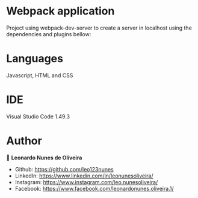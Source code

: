 # Webpack application

Project using webpack-dev-server to create a server in localhost using the dependencies and plugins bellow:

# Languages

Javascript, HTML and CSS

# IDE

Visual Studio Code 1.49.3

# Author

👤 **Leonardo Nunes de Oliveira**

* Github: https://github.com/leo123nunes
* LinkedIn: https://www.linkedin.com/in/leonunesoliveira/
* Instagram: https://www.instagram.com/leo.nunesoliveira/
* Facebook: https://www.facebook.com/leonardonunes.oliveira.1/
